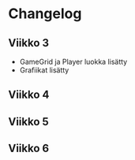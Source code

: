 # Changelog

## Viikko 3

- GameGrid ja Player luokka lisätty
- Grafiikat lisätty

## Viikko 4

## Viikko 5

## Viikko 6